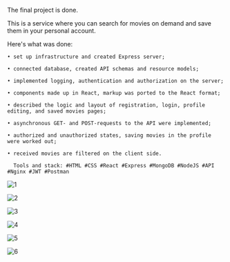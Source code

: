 The final project is done. 

This is a service where you can search for movies on demand and save them in your personal account. 

Here's what was done: 

    • set up infrastructure and created Express server;
    
    • connected database, created API schemas and resource models;
    
    • implemented logging, authentication and authorization on the server;
    
    • components made up in React, markup was ported to the React format;
    
    • described the logic and layout of registration, login, profile editing, and saved movies pages;
    
    • asynchronous GET- and POST-requests to the API were implemented;
    
    • authorized and unauthorized states, saving movies in the profile were worked out;
    
    • received movies are filtered on the client side.
    
      Tools and stack: #HTML #CSS #React #Express #MongoDB #NodeJS #API #Nginx #JWT #Postman

![1](https://github.com/stoliarovea/movies-explorer-frontend/assets/31337724/4fe42c05-742d-4898-985b-04c476ce8137)

![2](https://github.com/stoliarovea/movies-explorer-frontend/assets/31337724/29a9942b-463a-4778-a723-1d1abc6c45bd)

![3](https://github.com/stoliarovea/movies-explorer-frontend/assets/31337724/ef4c4e39-5538-4907-94dd-483705651bb5)

![4](https://github.com/stoliarovea/movies-explorer-frontend/assets/31337724/a71ce771-a645-49d6-b2d9-bf1ef41fe146)

![5](https://github.com/stoliarovea/movies-explorer-frontend/assets/31337724/86b8c38b-a29c-4f07-b7aa-f11d4069d090)

![6](https://github.com/stoliarovea/movies-explorer-frontend/assets/31337724/a41770d0-cb99-43c2-81e2-50342c9b856d)
